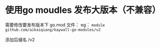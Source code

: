 # 使用go moudles 发布大版本（不兼容）

需要修改要发布版本下 go.mod 文件：
eg：
`module github.com/aikaiqiang/kaywall-go-modules/v2`

添加后缀名 /v2